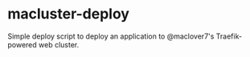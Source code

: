 # macluster-deploy

Simple deploy script to deploy an application to @maclover7's
Traefik-powered web cluster.
